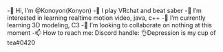 -👋 Hi, I’m @Konoyon(Konyon)
-💬 I play VRchat and beat saber
-👀 I’m interested in learning realtime motion video, java, c++
-🌱 I’m currently learning 3D modeling, C3
-💞️ I’m looking to collaborate on nothing at this moment
-📫 How to reach me: Discord handle: 👌Depression is my cup of tea#0420

<!---
Konoyon/Konoyon is a ✨ special ✨ repository because its `README.md` (this file) appears on your GitHub profile.
You can click the Preview link to take a look at your changes.
--->
